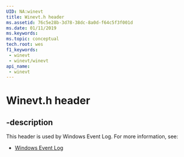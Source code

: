 ```yaml
---
UID: NA:winevt
title: Winevt.h header
ms.assetid: 76c5e28b-3d78-38dc-8a0d-f64c5f3f001d
ms.date: 01/11/2019
ms.keywords: 
ms.topic: conceptual
tech.root: wes
f1_keywords:
 - winevt
 - winevt/winevt
api_name:
 - winevt
---
```


# Winevt.h header


## -description

This header is used by Windows Event Log. For more information, see:

- [Windows Event Log](../_wes/index.md)

